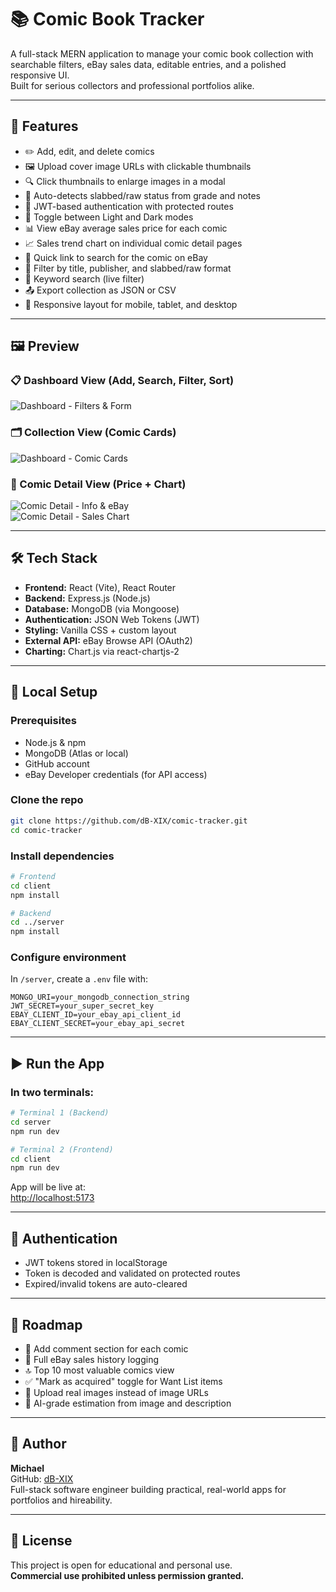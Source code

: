 # 📚 Comic Book Tracker

A full-stack MERN application to manage your comic book collection with searchable filters, eBay sales data, editable entries, and a polished responsive UI.  
Built for serious collectors and professional portfolios alike.

---

## 🚀 Features

- ✏️ Add, edit, and delete comics  
- 🖼️ Upload cover image URLs with clickable thumbnails  
- 🔍 Click thumbnails to enlarge images in a modal  
- 🧠 Auto-detects slabbed/raw status from grade and notes  
- 🔐 JWT-based authentication with protected routes  
- 🎨 Toggle between Light and Dark modes  
- 📊 View eBay average sales price for each comic  
- 📈 Sales trend chart on individual comic detail pages  
- 🔗 Quick link to search for the comic on eBay  
- 🧰 Filter by title, publisher, and slabbed/raw format  
- 🔎 Keyword search (live filter)  
- 📤 Export collection as JSON or CSV  
- 📱 Responsive layout for mobile, tablet, and desktop  

---

## 🖼️ Preview

### 📋 Dashboard View (Add, Search, Filter, Sort)
![Dashboard - Filters & Form](screenshots/dashboard-form-filters.png)

### 🗂️ Collection View (Comic Cards)
![Dashboard - Comic Cards](screenshots/dashboard-cards.png)

### 📘 Comic Detail View (Price + Chart)
![Comic Detail - Info & eBay](screenshots/detail-view-top.png)  
![Comic Detail - Sales Chart](screenshots/detail-view-chart.png)

---

## 🛠️ Tech Stack

- **Frontend:** React (Vite), React Router  
- **Backend:** Express.js (Node.js)  
- **Database:** MongoDB (via Mongoose)  
- **Authentication:** JSON Web Tokens (JWT)  
- **Styling:** Vanilla CSS + custom layout  
- **External API:** eBay Browse API (OAuth2)  
- **Charting:** Chart.js via react-chartjs-2  

---

## 🧪 Local Setup

### Prerequisites

- Node.js & npm  
- MongoDB (Atlas or local)  
- GitHub account  
- eBay Developer credentials (for API access)  

### Clone the repo

```bash
git clone https://github.com/dB-XIX/comic-tracker.git
cd comic-tracker
```

### Install dependencies

```bash
# Frontend
cd client
npm install

# Backend
cd ../server
npm install
```

### Configure environment

In `/server`, create a `.env` file with:

```env
MONGO_URI=your_mongodb_connection_string
JWT_SECRET=your_super_secret_key
EBAY_CLIENT_ID=your_ebay_api_client_id
EBAY_CLIENT_SECRET=your_ebay_api_secret
```

---

## ▶️ Run the App

### In two terminals:

```bash
# Terminal 1 (Backend)
cd server
npm run dev
```

```bash
# Terminal 2 (Frontend)
cd client
npm run dev
```

App will be live at:  
[http://localhost:5173](http://localhost:5173)

---

## 🔐 Authentication

- JWT tokens stored in localStorage  
- Token is decoded and validated on protected routes  
- Expired/invalid tokens are auto-cleared  

---

## 🧭 Roadmap

- 💬 Add comment section for each comic  
- 🧾 Full eBay sales history logging  
- 🔝 Top 10 most valuable comics view  
- ✅ "Mark as acquired" toggle for Want List items  
- 📂 Upload real images instead of image URLs  
- 🧠 AI-grade estimation from image and description  

---

## 👤 Author

**Michael**  
GitHub: [dB-XIX](https://github.com/dB-XIX)  
Full-stack software engineer building practical, real-world apps for portfolios and hireability.

---

## 📄 License

This project is open for educational and personal use.  
**Commercial use prohibited unless permission granted.**